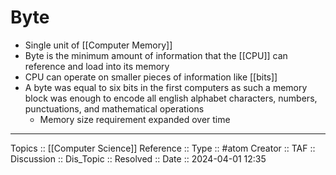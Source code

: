 # Byte

- Single unit of [[Computer Memory]]
- Byte is the minimum amount of information that the [[CPU]] can reference and load into its memory
- CPU can operate on smaller pieces of information like [[bits]]
- A byte was equal to six bits in the first computers as such a memory block was enough to encode all english alphabet characters, numbers, punctuations, and mathematical operations
	- Memory size requirement expanded over time
---
Topics :: [[Computer Science]] 
Reference ::
Type :: #atom
Creator ::
TAF ::
Discussion ::
Dis_Topic :: 
Resolved ::
Date :: 2024-04-01 12:35
